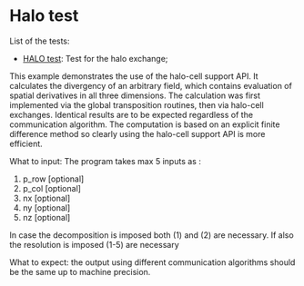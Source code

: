 # Halo test

List of the tests:
- [HALO test](halo_test.f90): Test for the halo exchange; 

This example demonstrates the use of the halo-cell support API. It calculates
the divergency of an arbitrary field, which contains evaluation of spatial
derivatives in all three dimensions. The calculation was first implemented via
the global transposition routines, then via halo-cell exchanges. Identical
results are to be expected regardless of the communication algorithm. The 
computation is based on an explicit finite difference method so clearly using 
the halo-cell support API is more efficient.

What to input: The program takes max 5 inputs as : 

1. p_row [optional]
1. p_col [optional] 
1. nx    [optional]
1. ny    [optional]
1. nz    [optional]

In case the decomposition is imposed both (1) and (2) are necessary. 
If also the resolution is imposed (1-5) are necessary

What to expect: the output using different communication algorithms should be the same up to machine precision. 
